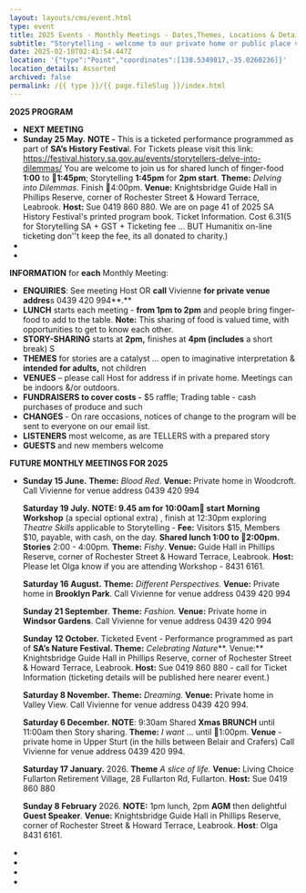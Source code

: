 ```yaml
---
layout: layouts/cms/event.html
type: event
title: 2025 Events - Monthly Meetings - Dates,Themes, Locations & Details
subtitle: "Storytelling - welcome to our private home or public place venues! "
date: 2025-02-10T02:41:54.447Z
location: '{"type":"Point","coordinates":[138.5349817,-35.0260236]}'
location_details: Assorted
archived: false
permalink: /{{ type }}/{{ page.fileSlug }}/index.html
---
```

**2025 PROGRAM** 

* **NEXT MEETING**
* **Sunday 25 May.** **NOTE -** This is a ticketed performance programmed as part of **SA’s History Festiva**l. For Tickets  please visit this link: <https://festival.history.sa.gov.au/events/storytellers-delve-into-dilemmas/>
  You are welcome to join us for shared lunch of finger-food  **1:00** to **1:45pm**; Storytelling **1:45pm** for **2pm start**. **Theme:** *Delving into Dilemmas*. Finish 4:00pm. **Venue:** Knightsbridge Guide Hall in Phillips Reserve, corner of Rochester Street & Howard Terrace, Leabrook. **Host:** Sue 0419 860 880. We are on page 41 of 2025 SA History Festival's printed program book. Ticket Information. Cost $6.31 ($5 for Storytelling SA + GST + Ticketing fee ... BUT Humanitix on-line ticketing don''t keep the fee, its all donated to charity.) 
*
*

**INFORMATION** for **each** Monthly Meeting:

* **ENQUIRIES**: See meeting Host OR **call** Vivienne **for private venue addres**s 0439 420 994**.**
* **LUNCH** starts each meeting - **from 1pm to 2pm** and people bring finger-food to add to the table. **Note:** This sharing of food is valued time, with opportunities to get to know each other.
* **STORY-SHARING** starts at **2pm,** finishes at **4pm (includes** a short break) S
* **THEMES** for stories are a catalyst ... open to imaginative interpretation & **intended for adults,** not children
* **VENUES** – please call Host for address if in private home. Meetings can be indoors &/or outdoors.
* **FUNDRAISERS to cover costs -** $5 raffle; Trading table - cash purchases of produce and such
* **CHANGES** - On rare occasions, notices of change to the program will be sent to everyone on our email list.
* **LISTENERS** most welcome, as are TELLERS with a prepared story
* **GUESTS** and new members welcome

**FUTURE MONTHLY MEETINGS FOR 2025**

* **Sunday 15 June.** **Theme:** *Blood Red*. **Venue:** Private home in Woodcroft. Call Vivienne for venue address 0439 420 994

  **Saturday 19 July.** **NOTE: 9.45 am for 10:00am start** **Morning** **Workshop** (a special optional extra) , finish at 12:30pm exploring *Theatre Skills* applicable to Storytelling - **Fee:** Visitors $15, Members $10, payable, with cash, on the day. **Shared lunch 1:00 to 2:00pm. Stories** 2:00 - 4:00pm. **Theme:** *Fishy*. **Venue:** Guide Hall in Phillips Reserve, corner of Rochester Street & Howard Terrace, Leabrook. **Host:** Please let Olga know if you are attending Workshop - 8431 6161.

  **Saturday 16 August.** **Theme:** *Different Perspectives.* **Venue:** Private home in **Brooklyn Park**. Call Vivienne for venue address 0439 420 994

  **Sunday 21 September**. **Theme:** *Fashion.* **Venue:** Private home in **Windsor Gardens**. Call Vivienne for venue address 0439 420 994

  **Sunday** **12 October.** Ticketed Event - Performance programmed as part of **SA’s Nature Festival. Theme:** *Celebrating Nature**\*. Venue:** Knightsbridge Guide Hall in Phillips Reserve, corner of Rochester Street & Howard Terrace, Leabrook. **Host:** Sue 0419 860 880 - call for Ticket Information (ticketing details will be published here nearer event.)

  **Saturday 8 November.** **Theme:** *Dreaming.* **Venue:** Private home in Valley View. Call Vivienne for venue address 0439 420 994.

  **Saturday 6 December.** **NOTE**: 9:30am Shared **Xmas BRUNCH** until 11:00am then Story sharing. **Theme:** *I want* … until 1:00pm. **Venue** - private home in Upper Sturt (in the hills between Belair and Crafers) Call Vivienne for venue address 0439 420 994.

  **Saturday 17 January.** 2026. **Theme** *A slice of life.* **Venue:** Living Choice Fullarton Retirement Village, 28 Fullarton Rd, Fullarton. **Host:** Sue 0419 860 880

  **Sunday 8 February** 2026. **NOTE:** 1pm lunch, 2pm **AGM** then delightful **Guest Speaker**. **Venue:** Knightsbridge Guide Hall in Phillips Reserve, corner of Rochester Street & Howard Terrace, Leabrook. **Host**: Olga 8431 6161.
*
*
*
*